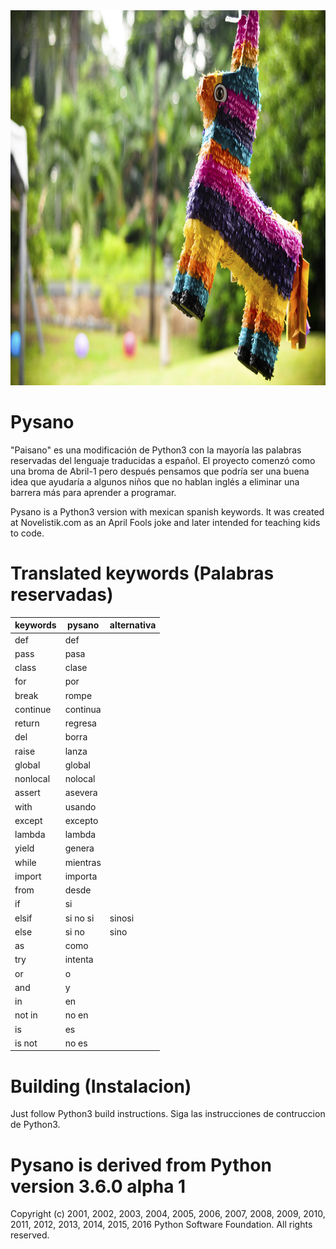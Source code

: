 <img src="https://raw.githubusercontent.com/vic/pysano/master/pinata.jpg" width="800" height="600">

Pysano
=====

"Paisano" es una modificación de Python3 con la mayoría las palabras
reservadas del lenguaje traducidas a español.
El proyecto comenzó como una broma de Abril-1 pero después pensamos
que podría ser una buena idea que ayudaría a algunos niños que no
hablan inglés a eliminar una barrera más para aprender a programar.


Pysano is a Python3 version with mexican spanish keywords.
It was created at Novelistik.com as an April Fools joke and later intended for
teaching kids to code.


Translated keywords (Palabras reservadas)
======


| keywords | pysano   | alternativa |
|----------|----------|-------------|
| def      | def      |             |
| pass     | pasa     |             |
| class    | clase    |             |
| for      | por      |             |
| break    | rompe    |             |
| continue | continua |
| return   | regresa  |
| del      | borra    |
| raise    | lanza    |
| global   | global   |
| nonlocal | nolocal  |
| assert   | asevera  |
| with     | usando   |
| except   | excepto  |
| lambda   | lambda   |
| yield    | genera   |
| while    | mientras |
| import   | importa  |
| from     | desde    |
| if       | si       |
| elsif    | si no si | sinosi    |
| else     | si no    | sino      |
| as       | como     |
| try      | intenta  |
| or       | o        |
| and      | y        |
| in       | en       |
| not in   | no en    |
| is       | es       |
| is not   | no es    |


Building (Instalacion)
========

Just follow Python3 build instructions.
Siga las instrucciones de contruccion de Python3.


Pysano is derived from Python version 3.6.0 alpha 1
====================================


Copyright (c) 2001, 2002, 2003, 2004, 2005, 2006, 2007, 2008, 2009, 2010, 2011,
2012, 2013, 2014, 2015, 2016 Python Software Foundation.  All rights reserved.
